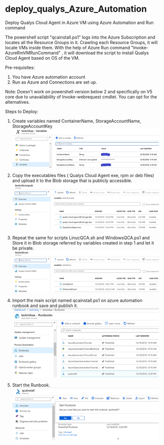 # deploy_qualys_Azure_Automation
Deploy Qualys Cloud Agent in Azure VM using Azure Automation and Run command

The powershell script "qcainstall.ps1" logs into the Azure Subscription and locates all the Resource Groups in it. Crawling each Resource Groups, it will locate VMs inside them. With the help of Azure Run command "Invoke-AzureRmVMRunCommand" , it will download the script to install Qualys Cloud Agent based on OS of the VM.

Pre-requisites:
1. You have Azure automation account
2. Run as Azure and Connections are set up.

Note: Doesn't work on powershell version below 2 and specifically on V5 core due to unavailability of Invoke-webrequest cmdlet. You can opt for the alternatives.

Steps to Deploy:

1. Create variables named ContainerName, StorageAccountName, StorageAccountKey
![Image1](variables.PNG?raw=true "Title")

2. Copy the executables files ( Qualys Cloud Agent exe, rpm or deb files) and upload it to the Blob storage that is publicly accessible.
![Image2](executables.PNG?raw=true "Title")

3. Repeat the same for scripts LinucQCA.sh and WindowsQCA.ps1 and Store it in Blob storage referred by variables created in step 1 and let it be private.
![Image2](scripts.PNG?raw=true "Title")

4. Import the main script named qcainstall.ps1 on azure automation runbook and save and publish it.
![Image2](runbooks.PNG?raw=true "Title")

5. Start the Runbook.
![Image2](startrunbook.PNG?raw=true "Title")




